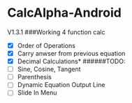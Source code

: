 # CalcAlpha-Android
V1.3.1
###Working 4 function calc
- [x] Order of Operations
- [x] Carry anwser from previous equation
- [x] Decimal Calculations*
######TODO:
- [ ] Sine, Cosine, Tangent
- [ ] Parenthesis
- [ ] Dynamic Equation Output Line
- [ ] Slide In Menu
